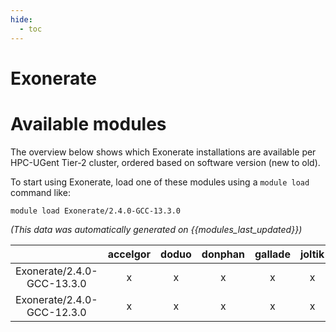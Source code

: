 ```yaml
---
hide:
  - toc
---
```


Exonerate
=========

# Available modules


The overview below shows which Exonerate installations are available per HPC-UGent Tier-2 cluster, ordered based on software version (new to old).

To start using Exonerate, load one of these modules using a `module load` command like:

```shell
module load Exonerate/2.4.0-GCC-13.3.0
```

*(This data was automatically generated on {{modules_last_updated}})*  

| |accelgor|doduo|donphan|gallade|joltik|litleo|shinx|
| :---: | :---: | :---: | :---: | :---: | :---: | :---: | :---: |
|Exonerate/2.4.0-GCC-13.3.0|x|x|x|x|x|x|x|
|Exonerate/2.4.0-GCC-12.3.0|x|x|x|x|x|x|x|
